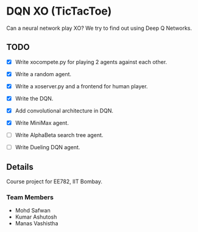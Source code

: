# DQN XO (TicTacToe)

Can a neural network play XO? We try to find out using Deep Q Networks.

## TODO
- [x] Write xocompete.py for playing 2 agents against each other.
- [x] Write a random agent.
- [x] Write  a xoserver.py and a frontend for human player.
- [x] Write the DQN.
- [x] Add convolutional architecture in DQN.
- [x] Write MiniMax agent.
- [ ] Write AlphaBeta search tree agent.
- [ ] Write Dueling DQN agent.


## Details
Course project for EE782, IIT Bombay.

### Team Members
- Mohd Safwan
- Kumar Ashutosh
- Manas Vashistha
